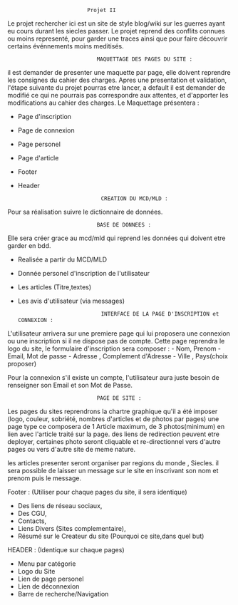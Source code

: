                              Projet II    


Le projet rechercher ici est un site de style blog/wiki sur les guerres ayant eu cours durant les siecles passer.
Le projet reprend des conflits connues ou moins representé, pour garder une traces ainsi que pour faire découvrir 
certains événnements moins meditisés.

                                MAQUETTAGE DES PAGES DU SITE :
il  est demander de presenter une maquette par page, elle doivent reprendre les consignes du cahier des charges.
Apres une presentation et validation, l'étape suivante du projet pourras etre lancer, a default il est demander de modifié ce qui ne pourrais pas correspondre aux attentes, et d'apporter les modifications au cahier des charges.
      Le Maquettage présentera :
- Page d'inscription
- Page de connexion
- Page personel
- Page d'article 
- Footer
- Header                   


                                CREATION DU MCD/MLD :
Pour sa réalisation suivre le dictionnaire de données.


                                BASE DE DONNEES :
Elle sera créer grace au mcd/mld qui reprend les données qui doivent etre garder en bdd.

- Realisée a partir du MCD/MLD
- Donnée personel d'inscription de l'utilisateur
- Les articles (Titre,textes)
- Les avis d'utilisateur (via messages)


                                INTERFACE DE LA PAGE D'INSCRIPTION et CONNEXION :

L'utilisateur arrivera sur une premiere page qui lui proposera une connexion ou une inscription si il ne dispose pas de compte.
Cette page reprendra le logo du site, le formulaire d'inscription sera composer :
    - Nom, Prenom
    - Email, Mot de passe
    - Adresse , Complement d'Adresse
    - Ville , Pays(choix proposer)

Pour la connexion s'il existe un compte, l'utilisateur aura juste besoin de renseigner son Email et son Mot de Passe.


                                PAGE DE SITE :
Les pages du sites reprendrons la chartre graphique qu'il a été imposer (logo, couleur, sobriété, nombres d'articles et de photos par pages)
une page type ce composera de 1 Article maximum, de 3 photos(minimum) en lien avec l'article traité sur la page.
des liens de redirection peuvent etre deployer, certaines photo seront cliquable et re-directionnel vers d'autre pages
ou vers d'autre site de meme nature.

les articles presenter seront organiser par regions du monde , Siecles.
il sera possible de laisser un message sur le site en inscrivant son nom et prenom puis le message.





Footer : (Utiliser pour chaque pages du site, il sera identique)
- Des liens de réseau sociaux, 
- Des CGU, 
- Contacts,
- Liens Divers (Sites complementaire),
- Résumé sur le Createur du site (Pourquoi ce site,dans quel but)


HEADER : (Identique sur chaque pages)
- Menu par catégorie
- Logo du Site
- Lien de page personel
- Lien de déconnexion
- Barre de recherche/Navigation







